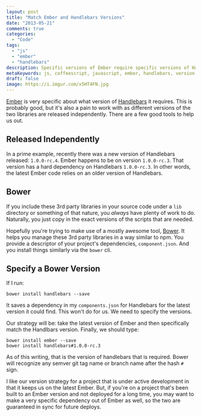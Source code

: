 ```yaml
---
layout: post
title: "Match Ember and Handlebars Versions"
date: "2013-05-21"
comments: true
categories:
  - "Code"
tags:
  - "js"
  - "ember"
  - "handlebars"
description: Specific versions of Ember require specific versions of Handlebars.  Here's a way to help them match.
metaKeywords: js, coffeescript, javascript, ember, handlebars, version
draft: false
image: https://i.imgur.com/x5HT4FN.jpg
---
```


[Ember](http://emberjs.com) is very specific about what version of [Handlebars](http://handlebarsjs.com) it requires.  This is probably good, but it's also a pain to work with as different versions of the two libraries are released independently.  There are a few good tools to help us out.

<!--more-->

## Released Independently

In a prime example, recently there was a new version of Handlebars released: `1.0.0-rc.4`.  Ember happens to be on version `1.0.0-rc.3`.  That version has a hard dependency on Handlebars `1.0.0-rc.3`.  In other words, the latest Ember code relies on an older version of Handlebars.

## Bower

If you include these 3rd party libraries in your source code under a `lib` directory or something of that nature, you *always* have plenty of work to do.  Naturally, you just copy in the exact versions of the scripts that are needed.

Hopefully you're trying to make use of a mostly awesome tool, [Bower](http://bower.io).  It helps you manage these 3rd party libraries in a way similar to npm.  You provide a descriptor of your project's dependencies, `component.json`.  And you install things similarly via the `bower` cli.

## Specify a Bower Version

If I run:

```
bower install handlebars --save
```

It saves a dependency in my `components.json` for Handlebars for the latest version it could find.  This won't do for us.  We need to specify the versions.

Our strategy will be: take the latest version of Ember and then specifically match the Handlbars version.  Finally, we should type:

```
bower install ember --save
bower install handlebars#1.0.0-rc.3
```

As of this writing, that is the version of handlebars that is required.  Bower will recognize any semver git tag name or branch name after the hash `#` sign.

I like our version strategy for a project that is under active development in that it keeps us on the latest Ember.  But, if you're on a project that's been built to an Ember version and not deployed for a long time, you may want to make a very specific dependency out of Ember as well, so the two are guaranteed in sync for future deploys.
